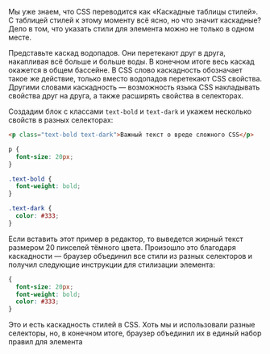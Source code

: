 
Мы уже знаем, что CSS переводится как «Каскадные таблицы стилей». С таблицей стилей к этому моменту всё ясно, но что значит каскадные? Дело в том, что указать стили для элемента можно не только в одном месте.

Представьте каскад водопадов. Они перетекают друг в друга, накапливая всё больше и больше воды. В конечном итоге весь каскад окажется в общем бассейне. В CSS слово каскадность обозначает такое же действие, только вместо водопадов перетекают CSS свойства. Другими словами каскадность — возможность языка CSS накладывать свойства друг на друга, а также расширять свойства в селекторах.

Создадим блок с классами `text-bold` и `text-dark` и укажем несколько свойств в разных селекторах:

```html
<p class="text-bold text-dark">Важный текст о вреде сложного CSS</p>
```

```css
p {
  font-size: 20px;
}

.text-bold {
  font-weight: bold;
}

.text-dark {
  color: #333;
}
```

Если вставить этот пример в редактор, то выведется жирный текст размером 20 пикселей тёмного цвета. Произошло это благодаря каскадности — браузер объединил все стили из разных селекторов и получил следующие инструкции для стилизации элемента:

```css
{
  font-size: 20px;
  font-weight: bold;
  color: #333;
}
```

Это и есть каскадность стилей в CSS. Хоть мы и использовали разные селекторы, но, в конечном итоге, браузер объединил их в единый набор правил для элемента
